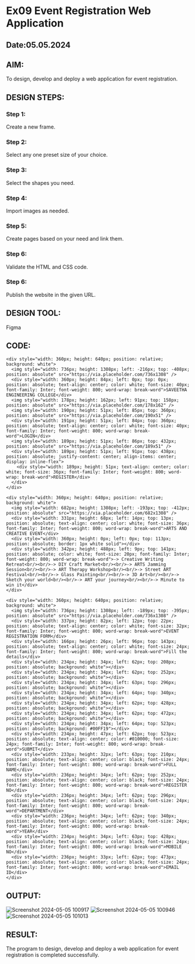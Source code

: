 # Ex09 Event Registration Web Application
## Date:05.05.2024

## AIM:
To design, develop and deploy a web application for event registration.

## DESIGN STEPS:

### Step 1:
Create a new frame.

### Step 2:
Select any one preset size of your choice.

### Step 3:
Select the shapes you need.

### Step 4:
Import images as needed.

### Step 5:
Create pages based on your need and link them.

### Step 6:

Validate the HTML and CSS code.

### Step 6:

Publish the website in the given URL.

## DESIGN TOOL:
Figma

## CODE:
```
<div style="width: 360px; height: 640px; position: relative; background: white">
  <img style="width: 736px; height: 1308px; left: -216px; top: -408px; position: absolute" src="https://via.placeholder.com/736x1308" />
  <div style="width: 360px; height: 84px; left: 0px; top: 0px; position: absolute; text-align: center; color: white; font-size: 40px; font-family: Inter; font-weight: 800; word-wrap: break-word">SAVEETHA ENGINEERING COLLEGE</div>
  <img style="width: 178px; height: 162px; left: 91px; top: 158px; position: absolute" src="https://via.placeholder.com/178x162" />
  <img style="width: 190px; height: 51px; left: 85px; top: 360px; position: absolute" src="https://via.placeholder.com/190x51" />
  <div style="width: 191px; height: 51px; left: 84px; top: 360px; position: absolute; text-align: center; color: white; font-size: 40px; font-family: Inter; font-weight: 800; word-wrap: break-word">LOGIN</div>
  <img style="width: 189px; height: 51px; left: 86px; top: 432px; position: absolute" src="https://via.placeholder.com/189x51" />
  <div style="width: 189px; height: 51px; left: 91px; top: 438px; position: absolute; justify-content: center; align-items: center; display: inline-flex">
    <div style="width: 189px; height: 51px; text-align: center; color: white; font-size: 36px; font-family: Inter; font-weight: 800; word-wrap: break-word">REGISTER</div>
  </div>
</div>
```
```
<div style="width: 360px; height: 640px; position: relative; background: white">
  <img style="width: 682px; height: 1308px; left: -193px; top: -412px; position: absolute" src="https://via.placeholder.com/682x1308" />
  <div style="width: 331px; height: 68px; left: 14px; top: 13px; position: absolute; text-align: center; color: white; font-size: 36px; font-family: Inter; font-weight: 800; word-wrap: break-word">ARTS AND CREATIVE EVENT</div>
  <div style="width: 360px; height: 0px; left: 0px; top: 113px; position: absolute; border: 1px white solid"></div>
  <div style="width: 342px; height: 488px; left: 9px; top: 141px; position: absolute; color: white; font-size: 20px; font-family: Inter; font-weight: 800; word-wrap: break-word">-> Creative Writing Retreat<br/><br/>-> DIY Craft Market<br/><br/>-> ARTS Jamming Session<br/><br/>-> ART Therapy Workshop<br/><br/>-> Street ART Festival<br/><br/>-> Glass Painting<br/><br/>-> 3D Art<br/><br/>-> Sketch your world<br/><br/>-> ART your journey<br/><br/>-> Minute to win it</div>
</div>
```
```
<div style="width: 360px; height: 640px; position: relative; background: white">
  <img style="width: 736px; height: 1308px; left: -189px; top: -395px; position: absolute" src="https://via.placeholder.com/736x1308" />
  <div style="width: 337px; height: 82px; left: 12px; top: 22px; position: absolute; text-align: center; color: white; font-size: 32px; font-family: Inter; font-weight: 800; word-wrap: break-word">EVENT REGISTRATION FORM</div>
  <div style="width: 166px; height: 26px; left: 96px; top: 143px; position: absolute; text-align: center; color: white; font-size: 24px; font-family: Inter; font-weight: 800; word-wrap: break-word">Fill the details</div>
  <div style="width: 234px; height: 34px; left: 62px; top: 208px; position: absolute; background: white"></div>
  <div style="width: 234px; height: 34px; left: 62px; top: 252px; position: absolute; background: white"></div>
  <div style="width: 234px; height: 34px; left: 63px; top: 296px; position: absolute; background: white"></div>
  <div style="width: 234px; height: 34px; left: 64px; top: 340px; position: absolute; background: white"></div>
  <div style="width: 234px; height: 34px; left: 62px; top: 428px; position: absolute; background: white"></div>
  <div style="width: 234px; height: 34px; left: 62px; top: 472px; position: absolute; background: white"></div>
  <div style="width: 234px; height: 34px; left: 64px; top: 523px; position: absolute; background: #00FF19"></div>
  <div style="width: 234px; height: 47px; left: 62px; top: 523px; position: absolute; text-align: center; color: #010000; font-size: 24px; font-family: Inter; font-weight: 800; word-wrap: break-word">SUBMIT</div>
  <div style="width: 233px; height: 32px; left: 63px; top: 210px; position: absolute; text-align: center; color: black; font-size: 24px; font-family: Inter; font-weight: 800; word-wrap: break-word">FULL NAME</div>
  <div style="width: 236px; height: 34px; left: 62px; top: 252px; position: absolute; text-align: center; color: black; font-size: 24px; font-family: Inter; font-weight: 800; word-wrap: break-word">REGISTER NO</div>
  <div style="width: 236px; height: 34px; left: 62px; top: 296px; position: absolute; text-align: center; color: black; font-size: 24px; font-family: Inter; font-weight: 800; word-wrap: break-word">DEPARTMENT</div>
  <div style="width: 236px; height: 34px; left: 62px; top: 340px; position: absolute; text-align: center; color: black; font-size: 24px; font-family: Inter; font-weight: 800; word-wrap: break-word">YEAR</div>
  <div style="width: 234px; height: 34px; left: 63px; top: 428px; position: absolute; text-align: center; color: black; font-size: 24px; font-family: Inter; font-weight: 800; word-wrap: break-word">MOBILE NO</div>
  <div style="width: 236px; height: 33px; left: 62px; top: 473px; position: absolute; text-align: center; color: black; font-size: 24px; font-family: Inter; font-weight: 800; word-wrap: break-word">EMAIL ID</div>
</div>
```
## OUTPUT:
![Screenshot 2024-05-05 100917](https://github.com/MabbuAdarsh/Figma/assets/149365583/b95e4d49-9ed9-4907-8c7f-98b16b99eae0)
![Screenshot 2024-05-05 100946](https://github.com/MabbuAdarsh/Figma/assets/149365583/8ecbb82b-d6c2-48cb-b391-5a4d10265900)
![Screenshot 2024-05-05 101013](https://github.com/MabbuAdarsh/Figma/assets/149365583/87324229-dd8e-4aff-b188-0960f6625463)

## RESULT:
The program to design, develop and deploy a web application for event registration is completed successfully.
